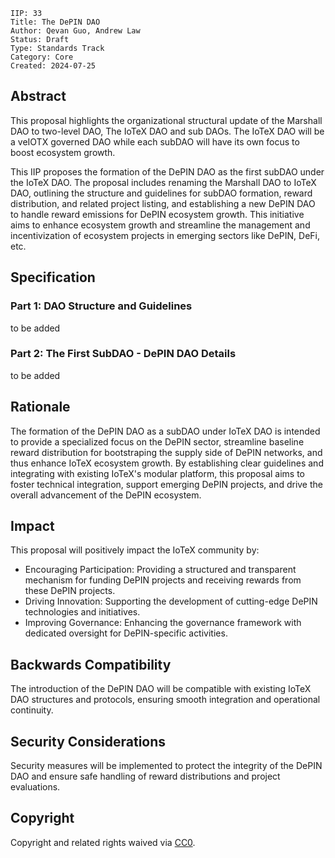 ```
IIP: 33
Title: The DePIN DAO
Author: Qevan Guo, Andrew Law
Status: Draft
Type: Standards Track
Category: Core
Created: 2024-07-25
```

## Abstract
This proposal highlights the organizational structural update of the Marshall DAO to two-level DAO, The IoTeX DAO and sub DAOs. The IoTeX DAO will be a veIOTX governed DAO while each subDAO will have its own focus to boost ecosystem growth. 

This IIP proposes the formation of the DePIN DAO as the first subDAO under the IoTeX DAO. The proposal includes renaming the Marshall DAO to IoTeX DAO, outlining the structure and guidelines for subDAO formation, reward distribution, and related project listing, and establishing a new DePIN DAO to handle reward emissions for DePIN ecosystem growth. This initiative aims to enhance ecosystem growth and streamline the management and incentivization of ecosystem projects in emerging sectors like DePIN, DeFi, etc.

## Specification
### Part 1: DAO Structure and Guidelines
to be added
### Part 2: The First SubDAO - DePIN DAO Details
to be added

## Rationale
The formation of the DePIN DAO as a subDAO under IoTeX DAO is intended to provide a specialized focus on the DePIN sector, streamline baseline reward distribution for bootstraping the supply side of DePIN networks, and thus enhance IoTeX ecosystem growth. By establishing clear guidelines and integrating with existing IoTeX's modular platform, this proposal aims to foster technical integration, support emerging DePIN projects, and drive the overall advancement of the DePIN ecosystem.

## Impact
This proposal will positively impact the IoTeX community by:
- Encouraging Participation: Providing a structured and transparent mechanism for funding DePIN projects and receiving rewards from these DePIN projects.
- Driving Innovation: Supporting the development of cutting-edge DePIN technologies and initiatives.
- Improving Governance: Enhancing the governance framework with dedicated oversight for DePIN-specific activities.

## Backwards Compatibility
The introduction of the DePIN DAO will be compatible with existing IoTeX DAO structures and protocols, ensuring smooth integration and operational continuity.

## Security Considerations
Security measures will be implemented to protect the integrity of the DePIN DAO and ensure safe handling of reward distributions and project evaluations.

## Copyright
Copyright and related rights waived via [CC0](https://creativecommons.org/publicdomain/zero/1.0/).
